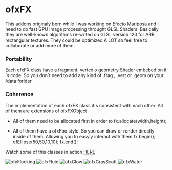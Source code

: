 # ofxFX #

This addons originaly born while I was working on [Efecto Mariposa](http://patriciogonzalezvivo.com/butterfly.html "Efecto Mariposa") and I need to do fast GPU image processing throught GLSL Shaders.
Basically they are well-known algorithms re-writed on GLSL version 120 for ARB rectangular textures.
They could be optimized A LOT so feel free to collaborate or add more of them.

### Portability ###
Each ofxFX class have a fragment, vertex o geometry Shader embebed on it´s code. So you don´t need to add any kind of .frag , .vert or .geom on your /data forlder

### Coherence ###
The implementation of each ofxFX class it´s consistent with each other. All of them are extensions of ofxFXObject

* All of them need to be allocated first in order to 
	fx.allocate(width,height);

* All of them have a ofxFbo style. So you can draw or render directly inside of them. Allowing you to easyly interact with them
	fx.begin();
	ofEllipse(50,50,10,10);
	fx.end();

Watch some of this classes in action [HERE](http://www.patriciogonzalezvivo.com/blog/?p=488)

![ofxFlocking](http://patriciogonzalezvivo.com/images/flock.png) ![ofxFluid](http://patriciogonzalezvivo.com/images/fluid.png) ![ofxGlow](http://patriciogonzalezvivo.com/images/glow.png) ![ofxGrayScott](http://patriciogonzalezvivo.com/images/grayScott.png) ![ofxWater](http://patriciogonzalezvivo.com/images/water.png)
